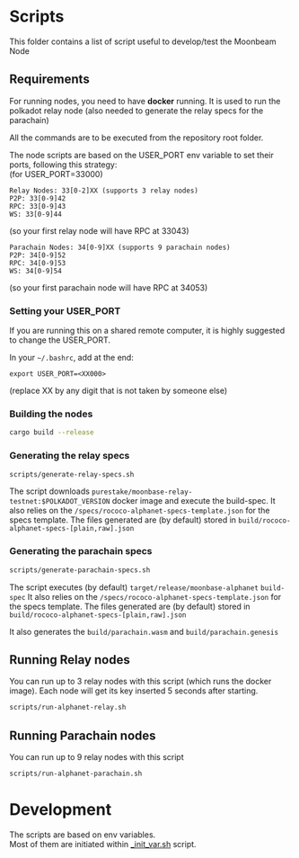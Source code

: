 
# Scripts
This folder contains a list of script useful to develop/test the Moonbeam Node


## Requirements

For running nodes, you need to have **docker** running.
It is used to run the polkadot relay node (also needed to generate the relay specs for the parachain)


All the commands are to be executed from the repository root folder.


The node scripts are based on the USER_PORT env variable to set their
ports, following this strategy:  
(for USER_PORT=33000)  
```
Relay Nodes: 33[0-2]XX (supports 3 relay nodes)
P2P: 33[0-9]42  
RPC: 33[0-9]43  
WS: 33[0-9]44  
```
(so your first relay node will have RPC at 33043)


```
Parachain Nodes: 34[0-9]XX (supports 9 parachain nodes)  
P2P: 34[0-9]52  
RPC: 34[0-9]53  
WS: 34[0-9]54  
```
(so your first parachain node will have RPC at 34053)


### Setting your USER_PORT

If you are running this on a shared remote computer, it is highly suggested to change the USER_PORT.


In your `~/.bashrc`, add at the end:
```
export USER_PORT=<XX000>
```
(replace XX by any digit that is not taken by someone else)

### Building the nodes

```bash
cargo build --release
```

### Generating the relay specs

```bash
scripts/generate-relay-specs.sh
```

The script downloads `purestake/moonbase-relay-testnet:$POLKADOT_VERSION` docker image and execute the build-spec.
It also relies on the `/specs/rococo-alphanet-specs-template.json` for the specs template.
The files generated are (by default) stored in `build/rococo-alphanet-specs-[plain,raw].json`

### Generating the parachain specs

```bash
scripts/generate-parachain-specs.sh
```

The script executes (by default) `target/release/moonbase-alphanet` `build-spec`
It also relies on the `/specs/rococo-alphanet-specs-template.json` for the specs template.
The files generated are (by default) stored in `build/rococo-alphanet-specs-[plain,raw].json`

It also generates the `build/parachain.wasm` and `build/parachain.genesis`

## Running Relay nodes

You can run up to 3 relay nodes with this script (which runs the docker image).
Each node will get its key inserted 5 seconds after starting.

```bash
scripts/run-alphanet-relay.sh
```  

## Running Parachain nodes

You can run up to 9 relay nodes with this script

```bash
scripts/run-alphanet-parachain.sh
```  


# Development

The scripts are based on env variables.  
Most of them are initiated within [_init_var.sh](_init_var.sh) script.